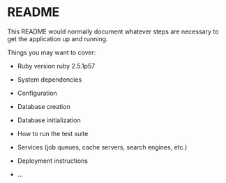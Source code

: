 # README

This README would normally document whatever steps are necessary to get the
application up and running.

Things you may want to cover:

* Ruby version
 ruby 2.5.1p57

* System dependencies

* Configuration

* Database creation

* Database initialization

* How to run the test suite

* Services (job queues, cache servers, search engines, etc.)

* Deployment instructions

* ...

